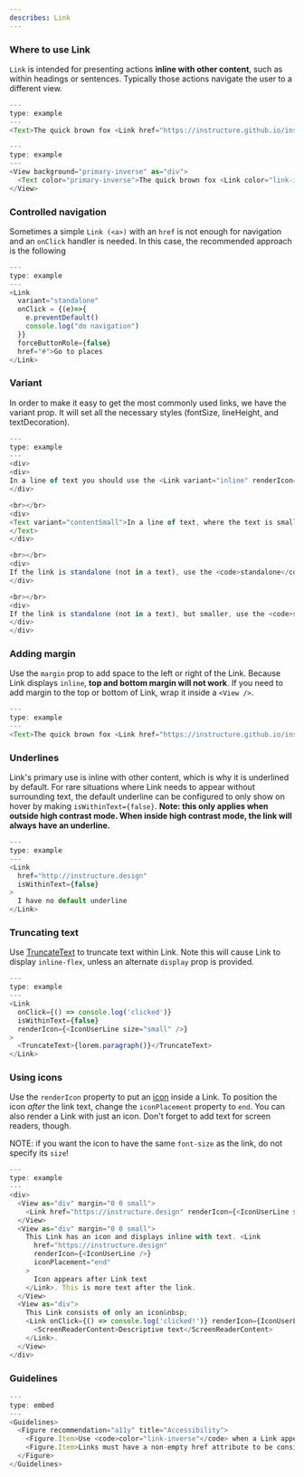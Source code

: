 ```yaml
---
describes: Link
---
```


### Where to use Link

`Link` is intended for presenting actions **inline with other content**, such as within headings or sentences. Typically those actions navigate the user to a different view.

```js
---
type: example
---
<Text>The quick brown fox <Link href="https://instructure.github.io/instructure-ui/">jumps</Link> over the lazy dog.</Text>
```

```js
---
type: example
---
<View background="primary-inverse" as="div">
  <Text color="primary-inverse">The quick brown fox <Link color="link-inverse" href="https://instructure.github.io/instructure-ui/">jumps</Link> over the lazy dog.</Text>
</View>
```

### Controlled navigation

Sometimes a simple `Link (<a>)` with an `href` is not enough for navigation and an `onClick` handler is needed. In this case, the recommended approach is the following

```js
---
type: example
---
<Link
  variant="standalone"
  onClick = {(e)=>{
    e.preventDefault()
    console.log("do navigation")
  }}
  forceButtonRole={false}
  href="#">Go to places
</Link>
```

### Variant

In order to make it easy to get the most commonly used links, we have the variant prop. It will set all the necessary styles (fontSize, lineHeight, and textDecoration).

```js
---
type: example
---
<div>
<div>
In a line of text you should use the <Link variant="inline" renderIcon={<IconUserLine />} href="https://instructure.github.io/instructure-ui/">inline</Link> link variant.
</div>

<br></br>
<div>
<Text variant="contentSmall">In a line of text, where the text is smaller, use the <Link variant="inline-small"  renderIcon={<IconUserLine />} href="https://instructure.github.io/instructure-ui/">inline-small</Link> link variant
</Text>
</div>

<br></br>
<div>
If the link is standalone (not in a text), use the <code>standalone</code> <Link display="block" variant="standalone" renderIcon={<IconUserLine />} href="https://instructure.github.io/instructure-ui/">standalone</Link>
</div>

<br></br>
<div>
If the link is standalone (not in a text), but smaller, use the <code>standalone-small</code> <Link display="block" variant="standalone-small"  renderIcon={<IconUserLine />} href="https://instructure.github.io/instructure-ui/">standalone-small</Link>
</div>
</div>
```

### Adding margin

Use the `margin` prop to add space to the left or right of the Link. Because
Link displays `inline`, **top and bottom margin will not work**. If you need
to add margin to the top or bottom of Link, wrap it inside a `<View />`.

```js
---
type: example
---
<Text>The quick brown fox <Link href="https://instructure.github.io/instructure-ui/" margin="0 small">jumps</Link> over the lazy dog.</Text>
```

### Underlines

Link's primary use is inline with other content, which is why it is underlined by default. For rare situations where Link needs
to appear without surrounding text, the default underline can be configured to only show on hover by making `isWithinText={false}`. **Note: this only applies when outside high contrast mode. When inside high contrast mode, the link will always have an underline.**

```js
---
type: example
---
<Link
  href="http://instructure.design"
  isWithinText={false}
>
  I have no default underline
</Link>
```

### Truncating text

Use [TruncateText](#TruncateText) to truncate text within Link. Note this will cause Link to display `inline-flex`,
unless an alternate `display` prop is provided.

```js
---
type: example
---
<Link
  onClick={() => console.log('clicked')}
  isWithinText={false}
  renderIcon={<IconUserLine size="small" />}
>
  <TruncateText>{lorem.paragraph()}</TruncateText>
</Link>
```

### Using icons

Use the `renderIcon` property to put an [icon](#icons) inside a Link. To position the
icon _after_ the link text, change the `iconPlacement` property to `end`. You can also
render a Link with just an icon. Don't forget to add text for screen readers, though.

NOTE: if you want the icon to have the same `font-size` as the link, do not specify its `size`!

```js
---
type: example
---
<div>
  <View as="div" margin="0 0 small">
    <Link href="https://instructure.design" renderIcon={<IconUserLine size="small" />}>Icon before text</Link> with the quick brown fox
  </View>
  <View as="div" margin="0 0 small">
    This Link has an icon and displays inline with text. <Link
      href="https://instructure.design"
      renderIcon={<IconUserLine />}
      iconPlacement="end"
    >
      Icon appears after Link text
    </Link>. This is more text after the link.
  </View>
  <View as="div">
    This Link consists of only an icon&nbsp;
    <Link onClick={() => console.log('clicked!')} renderIcon={IconUserLine}>
      <ScreenReaderContent>Descriptive text</ScreenReaderContent>
    </Link>.
  </View>
</div>
```

### Guidelines

```js
---
type: embed
---
<Guidelines>
  <Figure recommendation="a11y" title="Accessibility">
    <Figure.Item>Use <code>color="link-inverse"</code> when a Link appears on a dark background to ensure adequate contrast</Figure.Item>
    <Figure.Item>Links must have a non-empty href attribute to be considered true links and to be accessible to keyboard users</Figure.Item>
  </Figure>
</Guidelines>
```
